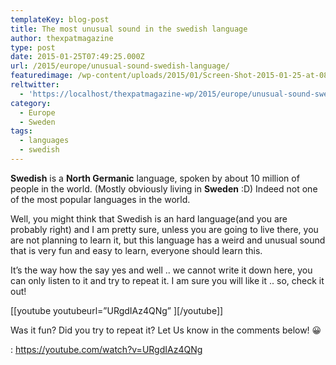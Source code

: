 ```yaml
---
templateKey: blog-post
title: The most unusual sound in the swedish language
author: thexpatmagazine
type: post
date: 2015-01-25T07:49:25.000Z
url: /2015/europe/unusual-sound-swedish-language/
featuredimage: /wp-content/uploads/2015/01/Screen-Shot-2015-01-25-at-08.47.36.png
reltwitter:
  - 'https://localhost/thexpatmagazine-wp/2015/europe/unusual-sound-swedish-language/?utm_source=ReviveOldPost&utm_medium=social&utm_campaign=ReviveOldPost'
category:
  - Europe
  - Sweden
tags:
  - languages
  - swedish
---
```


**Swedish** is a **North Germanic** language, spoken by about 10 million of people in the world. (Mostly obviously living in **Sweden** :D) Indeed not one of the most popular languages in the world.<!--more-->

Well, you might think that Swedish is an hard language(and you are probably right) and I am pretty sure, unless you are going to live there, you are not planning to learn it, but this language has a weird and unusual sound that is very fun and easy to learn, everyone should learn this.

It&#8217;s the way how the say yes and well .. we cannot write it down here, you can only listen to it and try to repeat it. I am sure you will like it .. so, check it out!



[\[youtube youtubeurl=&#8221;URgdIAz4QNg&#8221; \]\[/youtube\]]

Was it fun? Did you try to repeat it? Let Us know in the comments below! 😀

: https://youtube.com/watch?v=URgdIAz4QNg
